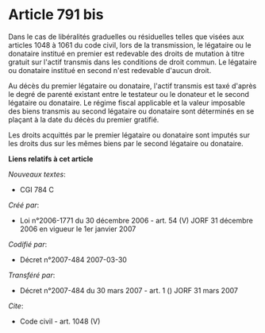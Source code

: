 # Article 791 bis

Dans le cas de libéralités graduelles ou résiduelles telles que visées aux articles 1048 à 1061 du code civil, lors de la
transmission, le légataire ou le donataire institué en premier est redevable des droits de mutation à titre gratuit sur
l'actif transmis dans les conditions de droit commun. Le légataire ou donataire institué en second n'est redevable d'aucun
droit. 

Au décès du premier légataire ou donataire, l'actif transmis est taxé d'après le degré de parenté existant entre le testateur
ou le donateur et le second légataire ou donataire. Le régime fiscal applicable et la valeur imposable des biens transmis au
second légataire ou donataire sont déterminés en se plaçant à la date du décès du premier gratifié. 

Les droits acquittés par le premier légataire ou donataire sont imputés sur les droits dus sur les mêmes biens par le second
légataire ou donataire.

**Liens relatifs à cet article**

_Nouveaux textes_:

  - CGI 784 C

_Créé par_:

  - Loi n°2006-1771 du 30 décembre 2006 - art. 54 (V) JORF 31 décembre 2006 en vigueur le 1er janvier 2007

_Codifié par_:

  - Décret n°2007-484 2007-03-30

_Transféré par_:

  - Décret n°2007-484 du 30 mars 2007 - art. 1 () JORF 31 mars 2007

_Cite_:

  - Code civil - art. 1048 (V)

